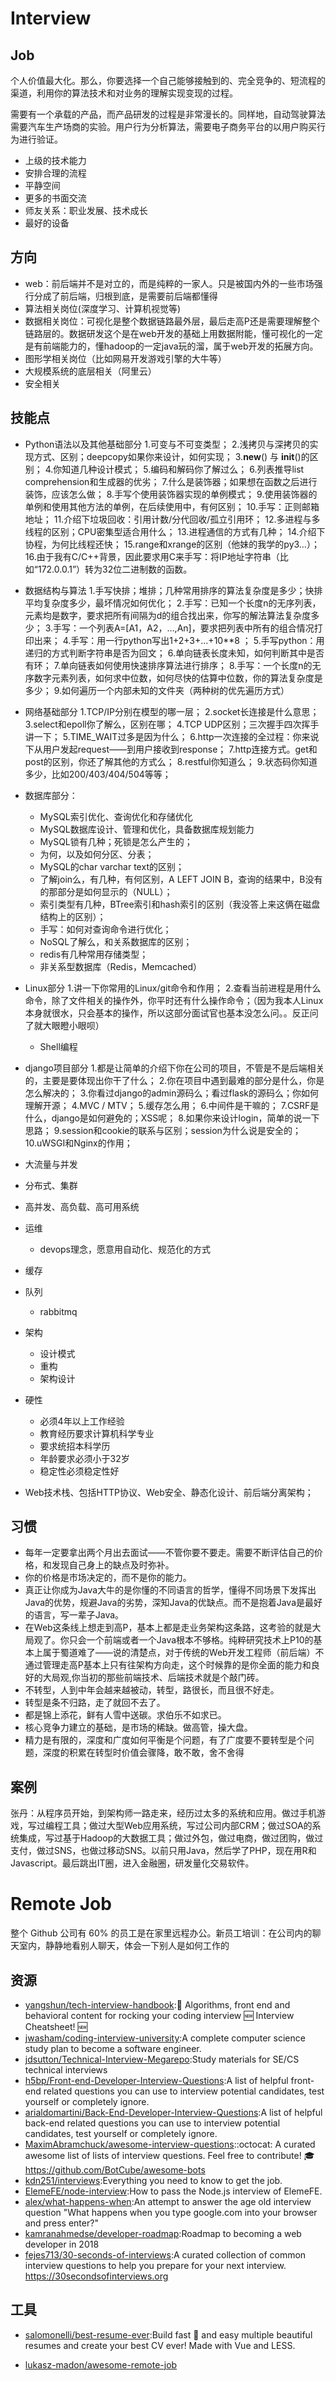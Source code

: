 # Interview



## Job

个人价值最大化。那么，你要选择一个自己能够接触到的、完全竞争的、短流程的渠道，利用你的算法技术和对业务的理解实现变现的过程。

需要有一个承载的产品，而产品研发的过程是非常漫长的。同样地，自动驾驶算法需要汽车生产场商的实验。用户行为分析算法，需要电子商务平台的以用户购买行为进行验证。

* 上级的技术能力
* 安排合理的流程
* 平静空间
* 更多的书面交流
* 师友关系：职业发展、技术成长
* 最好的设备

## 方向

* web：前后端并不是对立的，而是纯粹的一家人。只是被国内外的一些市场强行分成了前后端，归根到底，是需要前后端都懂得
* 算法相关岗位(深度学习、计算机视觉等)
* 数据相关岗位：可视化是整个数据链路最外层，最后走高P还是需要理解整个链路层的。数据研发这个是在web开发的基础上用数据附能，懂可视化的一定是有前端能力的，懂hadoop的一定java玩的溜，属于web开发的拓展方向。
* 图形学相关岗位（比如网易开发游戏引擎的大牛等）
* 大规模系统的底层相关（阿里云）
* 安全相关


## 技能点

* Python语法以及其他基础部分
    1.可变与不可变类型；
    2.浅拷贝与深拷贝的实现方式、区别；deepcopy如果你来设计，如何实现；
    3.__new__() 与 __init__()的区别；
    4.你知道几种设计模式；
    5.编码和解码你了解过么；
    6.列表推导list comprehension和生成器的优劣；
    7.什么是装饰器；如果想在函数之后进行装饰，应该怎么做；
    8.手写个使用装饰器实现的单例模式；
    9.使用装饰器的单例和使用其他方法的单例，在后续使用中，有何区别；
    10.手写：正则邮箱地址；
    11.介绍下垃圾回收：引用计数/分代回收/孤立引用环；
    12.多进程与多线程的区别；CPU密集型适合用什么；
    13.进程通信的方式有几种；
    14.介绍下协程，为何比线程还快；
    15.range和xrange的区别（他妹的我学的py3…）；
    16.由于我有C/C++背景，因此要求用C来手写：将IP地址字符串（比如“172.0.0.1”）转为32位二进制数的函数。

* 数据结构与算法
    1.手写快排；堆排；几种常用排序的算法复杂度是多少；快排平均复杂度多少，最坏情况如何优化；
    2.手写：已知一个长度n的无序列表，元素均是数字，要求把所有间隔为d的组合找出来，你写的解法算法复杂度多少；
    3.手写：一个列表A=[A1，A2，…,An]，要求把列表中所有的组合情况打印出来；
    4.手写：用一行python写出1+2+3+…+10**8 ；
    5.手写python：用递归的方式判断字符串是否为回文；
    6.单向链表长度未知，如何判断其中是否有环；
    7.单向链表如何使用快速排序算法进行排序；
    8.手写：一个长度n的无序数字元素列表，如何求中位数，如何尽快的估算中位数，你的算法复杂度是多少；
    9.如何遍历一个内部未知的文件夹（两种树的优先遍历方式）

* 网络基础部分
    1.TCP/IP分别在模型的哪一层；
    2.socket长连接是什么意思；
    3.select和epoll你了解么，区别在哪；
    4.TCP UDP区别；三次握手四次挥手讲一下；
    5.TIME_WAIT过多是因为什么；
    6.http一次连接的全过程：你来说下从用户发起request——到用户接收到response；
    7.http连接方式。get和post的区别，你还了解其他的方式么；
    8.restful你知道么；
    9.状态码你知道多少，比如200/403/404/504等等；

* 数据库部分：
    - MySQL索引优化、查询优化和存储优化
    - MySQL数据库设计、管理和优化，具备数据库规划能力
    - MySQL锁有几种；死锁是怎么产生的；
    - 为何，以及如何分区、分表；
    - MySQL的char varchar text的区别；
    - 了解join么，有几种，有何区别，A LEFT JOIN B，查询的结果中，B没有的那部分是如何显示的（NULL）；
    - 索引类型有几种，BTree索引和hash索引的区别（我没答上来这俩在磁盘结构上的区别）；
    - 手写：如何对查询命令进行优化；
    - NoSQL了解么，和关系数据库的区别；
    - redis有几种常用存储类型；
    - 非关系型数据库（Redis，Memcached）

* Linux部分
    1.讲一下你常用的Linux/git命令和作用；
    2.查看当前进程是用什么命令，除了文件相关的操作外，你平时还有什么操作命令；（因为我本人Linux本身就很水，只会基本的操作，所以这部分面试官也基本没怎么问。。反正问了就大眼瞪小眼呗）
    - Shell编程

* django项目部分
    1.都是让简单的介绍下你在公司的项目，不管是不是后端相关的，主要是要体现出你干了什么；
    2.你在项目中遇到最难的部分是什么，你是怎么解决的；
    3.你看过django的admin源码么；看过flask的源码么；你如何理解开源；
    4.MVC / MTV；
    5.缓存怎么用；
    6.中间件是干嘛的；
    7.CSRF是什么，django是如何避免的；XSS呢；
    8.如果你来设计login，简单的说一下思路；
    9.session和cookie的联系与区别；session为什么说是安全的；
    10.uWSGI和Nginx的作用；

* 大流量与并发
* 分布式、集群
* 高并发、高负载、高可用系统
* 运维
    - devops理念，愿意用自动化、规范化的方式
* 缓存
* 队列
    - rabbitmq
* 架构
    - 设计模式
    - 重构
    - 架构设计

* 硬性
    - 必须4年以上工作经验
    - 教育经历要求计算机科学专业
    - 要求统招本科学历
    - 年龄要求必须小于32岁
    - 稳定性必须稳定性好
* Web技术栈、包括HTTP协议、Web安全、静态化设计、前后端分离架构；


## 习惯

* 每年一定要拿出两个月出去面试——不管你要不要走。需要不断评估自己的价格，和发现自己身上的缺点及时弥补。
* 你的价格是市场决定的，而不是你的能力。
* 真正让你成为Java大牛的是你懂的不同语言的哲学，懂得不同场景下发挥出Java的优势，规避Java的劣势，深知Java的优缺点。而不是抱着Java是最好的语言，写一辈子Java。
* 在Web这条线上想走到高P，基本上都是走业务架构这条路，这考验的就是大局观了。你只会一个前端或者一个Java根本不够格。纯粹研究技术上P10的基本上属于蜀道难了——说的清楚点，对于传统的Web开发工程师（前后端）不通过管理走高P基本上只有往架构方向走，这个时候靠的是你全面的能力和良好的大局观,你当初的那些前端技术、后端技术就是个敲门砖。
* 不转型，人到中年会越来越被动，转型，路很长，而且很不好走。
* 转型是条不归路，走了就回不去了。
* 都是锦上添花，鲜有人雪中送碳。求伯乐不如求已。
* 核心竞争力建立的基础，是市场的稀缺。做高管，操大盘。
* 精力是有限的，深度和广度如何平衡是个问题，有了广度要不要转型是个问题，深度的积累在转型时价值会骤降，敢不敢，舍不舍得

## 案例

张丹：从程序员开始，到架构师一路走来，经历过太多的系统和应用。做过手机游戏，写过编程工具；做过大型Web应用系统，写过公司内部CRM；做过SOA的系统集成，写过基于Hadoop的大数据工具；做过外包，做过电商，做过团购，做过支付，做过SNS，也做过移动SNS。以前只用Java，然后学了PHP，现在用R和Javascript。最后跳出IT圈，进入金融圈，研发量化交易软件。

# Remote Job

整个 Github 公司有 60% 的员工是在家里远程办公。新员工培训：在公司内的聊天室内，静静地看别人聊天，体会一下别人是如何工作的

## 资源

* [yangshun/tech-interview-handbook](https://github.com/yangshun/tech-interview-handbook):💯 Algorithms, front end and behavioral content for rocking your coding interview 🆕 Interview Cheatsheet! 🆕
* [jwasham/coding-interview-university](https://github.com/jwasham/coding-interview-university):A complete computer science study plan to become a software engineer.
* [jdsutton/Technical-Interview-Megarepo](https://github.com/jdsutton/Technical-Interview-Megarepo):Study materials for SE/CS technical interviews
* [h5bp/Front-end-Developer-Interview-Questions](https://github.com/h5bp/Front-end-Developer-Interview-Questions):A list of helpful front-end related questions you can use to interview potential candidates, test yourself or completely ignore.
* [arialdomartini/Back-End-Developer-Interview-Questions](https://github.com/arialdomartini/Back-End-Developer-Interview-Questions):A list of helpful back-end related questions you can use to interview potential candidates, test yourself or completely ignore.
* [MaximAbramchuck/awesome-interview-questions](https://github.com/MaximAbramchuck/awesome-interview-questions)::octocat: A curated awesome list of lists of interview questions. Feel free to contribute! 🎓 https://github.com/BotCube/awesome-bots
* [kdn251/interviews](https://github.com/kdn251/interviews):Everything you need to know to get the job.
* [ElemeFE/node-interview](https://github.com/ElemeFE/node-interview):How to pass the Node.js interview of ElemeFE.
* [alex/what-happens-when](https://github.com/alex/what-happens-when):An attempt to answer the age old interview question "What happens when you type google.com into your browser and press enter?"
* [kamranahmedse/developer-roadmap](https://github.com/kamranahmedse/developer-roadmap):Roadmap to becoming a web developer in 2018
* [fejes713/30-seconds-of-interviews](https://github.com/fejes713/30-seconds-of-interviews):A curated collection of common interview questions to help you prepare for your next interview. https://30secondsofinterviews.org

## 工具

* [salomonelli/best-resume-ever](https://github.com/salomonelli/best-resume-ever):Build fast 🚀 and easy multiple beautiful resumes and create your best CV ever! Made with Vue and LESS.
- [lukasz-madon/awesome-remote-job](https://github.com/lukasz-madon/awesome-remote-job)
